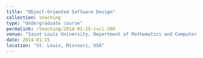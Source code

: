 ```yaml
---
title: "Object-Oriented Software Design"
collection: teaching
type: "Undergraduate course"
permalink: /teaching/2014-01-15-csci-290
venue: "Saint Louis University, Department of Mathematics and Computer Science"
date: 2014-01-15
location: "St. Louis, Missouri, USA"
---
```


